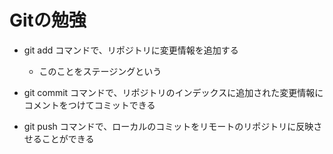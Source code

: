 # Gitの勉強

- git add コマンドで、リポジトリに変更情報を追加する
  -  このことをステージングという
- git commit コマンドで、リポジトリのインデックスに追加された変更情報にコメントをつけてコミットできる

- git push コマンドで、ローカルのコミットをリモートのリポジトリに反映させることができる